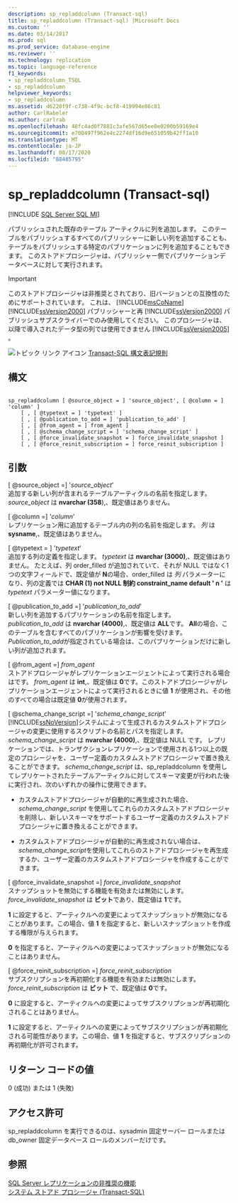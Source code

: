 ```yaml
---
description: sp_repladdcolumn (Transact-sql)
title: sp_repladdcolumn (Transact-sql) |Microsoft Docs
ms.custom: ''
ms.date: 03/14/2017
ms.prod: sql
ms.prod_service: database-engine
ms.reviewer: ''
ms.technology: replication
ms.topic: language-reference
f1_keywords:
- sp_repladdcolumn_TSQL
- sp_repladdcolumn
helpviewer_keywords:
- sp_repladdcolumn
ms.assetid: d6220f9f-c738-4f9c-bcf8-419994e86c81
author: CarlRabeler
ms.author: carlrab
ms.openlocfilehash: 48fc4ad0f7881c3afe567d65ee0e0200b59169e4
ms.sourcegitcommit: e700497f962e4c2274df16d9e651059b42ff1a10
ms.translationtype: MT
ms.contentlocale: ja-JP
ms.lasthandoff: 08/17/2020
ms.locfileid: "88485795"
---
```

# <a name="sp_repladdcolumn-transact-sql"></a>sp_repladdcolumn (Transact-sql)
[!INCLUDE [SQL Server SQL MI](../../includes/applies-to-version/sql-asdbmi.md)]

  パブリッシュされた既存のテーブル アーティクルに列を追加します。 このテーブルをパブリッシュするすべてのパブリッシャーに新しい列を追加することも、テーブルをパブリッシュする特定のパブリケーションに列を追加することもできます。 このストアドプロシージャは、パブリッシャー側でパブリケーションデータベースに対して実行されます。  
  
> [!IMPORTANT]
>  このストアドプロシージャは非推奨とされており、旧バージョンとの互換性のためにサポートされています。 これは、 [!INCLUDE[msCoName](../../includes/msconame-md.md)] [!INCLUDE[ssVersion2000](../../includes/ssversion2000-md.md)] パブリッシャーと再 [!INCLUDE[ssVersion2000](../../includes/ssversion2000-md.md)] パブリッシュサブスクライバーでのみ使用してください。 このプロシージャは、以降で導入されたデータ型の列では使用できません [!INCLUDE[ssVersion2005](../../includes/ssversion2005-md.md)] 。  
  
 ![トピック リンク アイコン](../../database-engine/configure-windows/media/topic-link.gif "トピック リンク アイコン") [Transact-SQL 構文表記規則](../../t-sql/language-elements/transact-sql-syntax-conventions-transact-sql.md)  
  
## <a name="syntax"></a>構文  
  
```  
  
sp_repladdcolumn [ @source_object = ] 'source_object', [ @column = ] 'column' ]  
    [ , [ @typetext = ] 'typetext' ]  
    [ , [ @publication_to_add = ] 'publication_to_add' ]  
    [ , [ @from_agent = ] from_agent ]  
    [ , [ @schema_change_script = ] 'schema_change_script' ]  
    [ , [ @force_invalidate_snapshot = ] force_invalidate_snapshot ]  
    [ , [ @force_reinit_subscription = ] force_reinit_subscription ]  
```  
  
## <a name="arguments"></a>引数  
 [ @source_object =] '*source_object*'  
 追加する新しい列が含まれるテーブルアーティクルの名前を指定します。 *source_object* は **nvarchar (358**),、既定値はありません。  
  
 [ @column =] '*column*'  
 レプリケーション用に追加するテーブル内の列の名前を指定します。 *列* は **sysname**,、既定値はありません。  
  
 [ @typetext = ] '*typetext*'  
 追加する列の定義を指定します。 *typetext* は **nvarchar (3000)**,、既定値はありません。 たとえば、列 order_filled が追加されていて、それが NULL ではなく1つの文字フィールドで、既定値が **N**の場合、order_filled は *列* パラメーターになり、列の定義では **CHAR (1) not NULL 制約 constraint_name default ' n '** は *typetext* パラメーター値になります。  
  
 [ @publication_to_add =] '*publication_to_add*'  
 新しい列を追加するパブリケーションの名前を指定します。 *publication_to_add* は **nvarchar (4000)**,、既定値は **ALL**です。 **All**の場合、このテーブルを含むすべてのパブリケーションが影響を受けます。 *Publication_to_add*が指定されている場合は、このパブリケーションだけに新しい列が追加されます。  
  
 [ @from_agent =] *from_agent*  
 ストアドプロシージャがレプリケーションエージェントによって実行される場合はです。 *from_agent* は **int**,、既定値は **0**です。このストアドプロシージャがレプリケーションエージェントによって実行されるときに値 **1** が使用され、その他のすべての場合は既定値 **0**が使用されます。  
  
 [ @schema_change_script =] '*schema_change_script*'  
 [!INCLUDE[ssNoVersion](../../includes/ssnoversion-md.md)]システムによって生成されるカスタムストアドプロシージャの変更に使用するスクリプトの名前とパスを指定します。 *schema_change_script* は **nvarchar (4000)**,、既定値は NULL です。 レプリケーションでは、トランザクションレプリケーションで使用される1つ以上の既定のプロシージャを、ユーザー定義のカスタムストアドプロシージャで置き換えることができます。 *schema_change_script* は、sp_repladdcolumn を使用してレプリケートされたテーブルアーティクルに対してスキーマ変更が行われた後に実行され、次のいずれかの操作に使用できます。  
  
-   カスタムストアドプロシージャが自動的に再生成された場合、 *schema_change_script* を使用してこれらのカスタムストアドプロシージャを削除し、新しいスキーマをサポートするユーザー定義のカスタムストアドプロシージャに置き換えることができます。  
  
-   カスタムストアドプロシージャが自動的に再生成されない場合は、 *schema_change_script*を使用してこれらのストアドプロシージャを再生成するか、ユーザー定義のカスタムストアドプロシージャを作成することができます。  
  
 [ @force_invalidate_snapshot =] *force_invalidate_snapshot*  
 スナップショットを無効にする機能を有効または無効にします。 *force_invalidate_snapshot* は **ビット**であり、既定値は **1**です。  
  
 **1** に設定すると、アーティクルへの変更によってスナップショットが無効になることがあります。この場合、値 **1** を指定すると、新しいスナップショットを作成する権限が与えられます。  
  
 **0** を指定すると、アーティクルへの変更によってスナップショットが無効になることはありません。  
  
 [ @force_reinit_subscription =] *force_reinit_subscription*  
 サブスクリプションを再初期化する機能を有効または無効にします。 *force_reinit_subscription* は **ビット** で、既定値は **0**です。  
  
 **0** に設定すると、アーティクルへの変更によってサブスクリプションが再初期化されることはありません。  
  
 **1** に設定すると、アーティクルへの変更によってサブスクリプションが再初期化される可能性があります。この場合、値 **1** を指定すると、サブスクリプションの再初期化が許可されます。  
  
## <a name="return-code-values"></a>リターン コードの値  
 0 (成功) または 1 (失敗)  
  
## <a name="permissions"></a>アクセス許可  
 sp_repladdcolumn を実行できるのは、sysadmin 固定サーバー ロールまたは db_owner 固定データベース ロールのメンバーだけです。  
  
## <a name="see-also"></a>参照  
 [SQL Server レプリケーションの非推奨の機能](../../relational-databases/replication/deprecated-features-in-sql-server-replication.md)   
 [システム ストアド プロシージャ &#40;Transact-SQL&#41;](../../relational-databases/system-stored-procedures/system-stored-procedures-transact-sql.md)  
  
  
